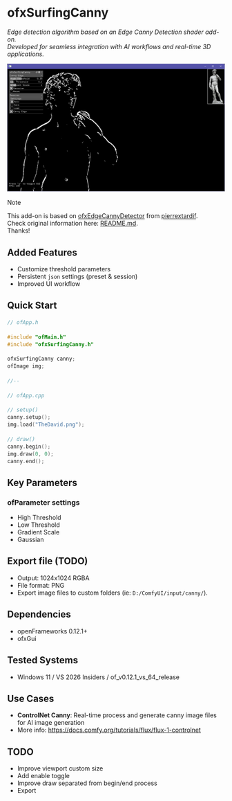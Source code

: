 # ofxSurfingCanny

*Edge detection algorithm based on an Edge Canny Detection shader add-on.  
Developed for seamless integration with AI workflows and real-time 3D applications.*

![](Screenshot.png)

> [!NOTE]  
> This add-on is based on [ofxEdgeCannyDetector](https://github.com/pierrextardif/ofxEdgeCannyDetector) from [pierrextardif](https://github.com/pierrextardif).  
Check original information here: [README.md](https://github.com/pierrextardif/ofxEdgeCannyDetector/blob/master/README.md).  
Thanks!

## Added Features
- Customize threshold parameters
- Persistent `json` settings (preset & session)
- Improved UI workflow

## Quick Start

```cpp
// ofApp.h

#include "ofMain.h"
#include "ofxSurfingCanny.h"

ofxSurfingCanny canny;
ofImage img;

//--

// ofApp.cpp

// setup()
canny.setup();
img.load("TheDavid.png");

// draw()
canny.begin();
img.draw(0, 0);
canny.end();
```

## Key Parameters

### ofParameter settings
- High Threshold
- Low Threshold 
- Gradient Scale
- Gaussian

## Export file (TODO)

- Output: 1024x1024 RGBA
- File format: PNG
- Export image files to custom folders (ie: `D:/ComfyUI/input/canny/`).

## Dependencies

- openFrameworks 0.12.1+
- ofxGui

## Tested Systems
- Windows 11 / VS 2026 Insiders / of_v0.12.1_vs_64_release 

## Use Cases

- **ControlNet Canny**: Real-time process and generate canny image files for AI image generation
- More info: https://docs.comfy.org/tutorials/flux/flux-1-controlnet

## TODO
- Improve viewport custom size
- Add enable toggle
- Improve draw separated from begin/end process
- Export
